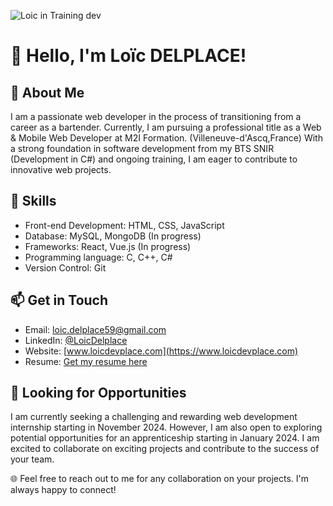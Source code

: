 ![Loic in Training dev](https://imgur.com/JBn8EER.png)
# 👋 Hello, I'm Loïc DELPLACE!

## 🌟 About Me
I am a passionate web developer in the process of transitioning from a career as a bartender.
Currently, I am pursuing a professional title as a Web & Mobile Web Developer at M2I Formation. (Villeneuve-d'Ascq,France)
With a strong foundation in software development from my BTS SNIR (Development in C#) and ongoing training, I am eager to contribute to innovative web projects.

## 🚀 Skills
- Front-end Development: HTML, CSS, JavaScript
- Database: MySQL, MongoDB (In progress)
- Frameworks: React, Vue.js (In progress)
- Programming language: C, C++, C#
- Version Control: Git

## 📫 Get in Touch
- Email: [loic.delplace59@gmail.com](mailto:loic.delplace59@gmail.com)
- LinkedIn: [@LoicDelplace](https://www.linkedin.com/in/loicdelplace/)
- Website: [www.loicdevplace.com](https://www.loicdevplace.com)
- Resume: [Get my resume here](https://www.loicdevplace.com/resume/CV-Loic-DELPLACE.pdf)

## 💼 Looking for Opportunities
I am currently seeking a challenging and rewarding web development internship starting in November 2024. However, I am also open to exploring potential opportunities for an apprenticeship starting in January 2024. I am excited to collaborate on exciting projects and contribute to the success of your team.

🌐 Feel free to reach out to me for any collaboration on your projects. I'm always happy to connect!
